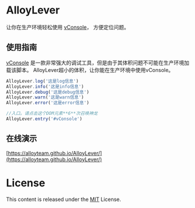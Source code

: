 ﻿
# AlloyLever 

让你在生产环境轻松使用 [vConsole](https://github.com/WechatFE/vConsole)， 方便定位问题。

## 使用指南

[vConsole](https://github.com/WechatFE/vConsole) 是一款非常强大的调试工具，但是由于其体积问题不可能在生产环境加载该脚本。
AlloyLever超小的体积，让你能在生产环境中使用vConsole。

```js
AlloyLever.log('这是log信息')
AlloyLever.info('这是info信息')
AlloyLever.debug('这是debug信息')
AlloyLever.warn('这是warn信息')
AlloyLever.error('这是error信息')

//入口。请点击这个DOM元素**6**次召唤神龙
AlloyLever.entry('#vConsole')
```

## 在线演示

[https://alloyteam.github.io/AlloyLever/](https://alloyteam.github.io/AlloyLever/)

# License
This content is released under the [MIT](http://opensource.org/licenses/MIT) License.
